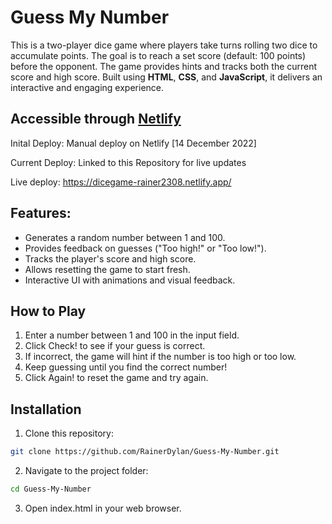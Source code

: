 # Guess My Number

This is a two-player dice game where players take turns rolling two dice to accumulate points. The goal is to reach a set score (default: 100 points) before the opponent. The game provides hints and tracks both the current score and high score. Built using **HTML**, **CSS**, and **JavaScript**, it delivers an interactive and engaging experience.

## **Accessible through [Netlify](https://dicegame-rainer2308.netlify.app/)**

Inital Deploy: Manual deploy on Netlify [14 December 2022]

Current Deploy: Linked to this Repository for live updates

Live deploy: https://dicegame-rainer2308.netlify.app/

## **Features:**
- Generates a random number between 1 and 100.
- Provides feedback on guesses ("Too high!" or "Too low!").
- Tracks the player's score and high score.
- Allows resetting the game to start fresh.
- Interactive UI with animations and visual feedback.

## **How to Play**

1. Enter a number between 1 and 100 in the input field.
2. Click Check! to see if your guess is correct.
3. If incorrect, the game will hint if the number is too high or too low.
4. Keep guessing until you find the correct number!
5. Click Again! to reset the game and try again.

## **Installation**
1. Clone this repository:
```bash
git clone https://github.com/RainerDylan/Guess-My-Number.git
```
2. Navigate to the project folder:
```bash
cd Guess-My-Number
```
3. Open index.html in your web browser.
